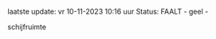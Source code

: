 laatste update: 
vr 10-11-2023 10:16   uur 
Status: FAALT - geel - 
<div class="service Y">schijfruimte</div>